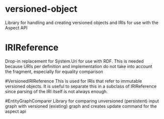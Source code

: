 # versioned-object
Library for handling and creating versioned objects and IRIs for use with the Aspect API

# IRIReference
Drop-in replacement for System.Uri for use with RDF. This is needed because URIs per definition and implementation do not take into account the fragment, especially for equality comparison

#VersionedIRIReference
This is used for IRIs that refer to immutable versioned objects. It is useful to separate this in a subclass of IRIReference since parsing of the IRI itself is not always enough. 

#EntityGraphComparer
Library for comparing unversioned (persistent) input graph with versioned (existing) graph and creates update command for the aspect api
